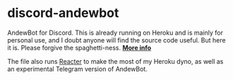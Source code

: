# discord-andewbot
AndewBot for Discord. This is already running on Heroku and is mainly for personal use, and I doubt anyone will find the source code useful. But here it is. Please forgive the spaghetti-ness. **[More info](https://ajlee2006.github.io/discbot/)**

The file also runs [Reacter](https://discord.com/api/oauth2/authorize?client_id=979695072322940928&permissions=1074070592&scope=bot) to make the most of my Heroku dyno, as well as an experimental Telegram version of AndewBot.
